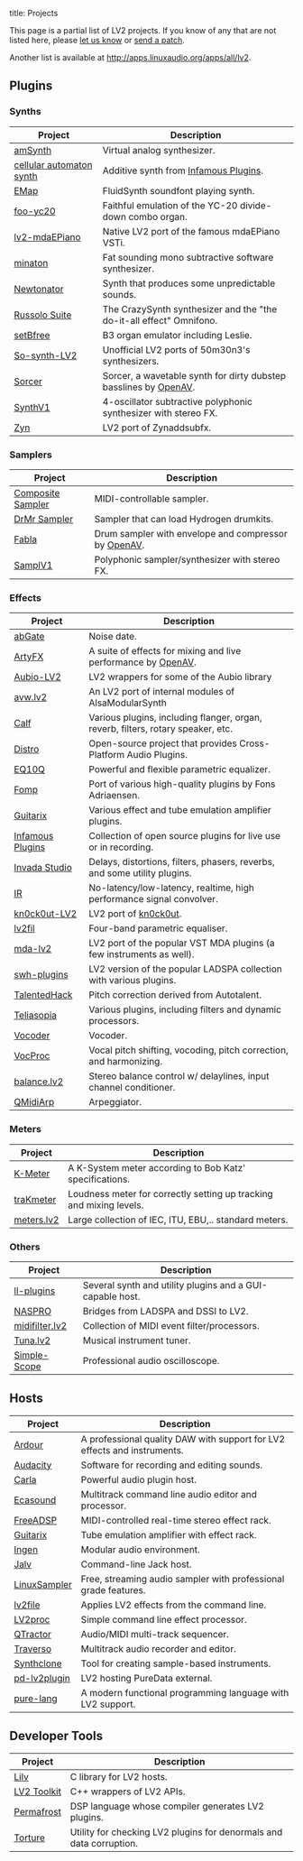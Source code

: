 title: Projects

This page is a partial list of LV2 projects.  If you know of any that are not
listed here, please
[let us know](http://lists.lv2plug.in/listinfo.cgi/devel-lv2plug.in) or [send a
patch](http://lv2plug.in/git).

Another list is available at <http://apps.linuxaudio.org/apps/all/lv2>.

## Plugins

### Synths

Project                                                      | Description
-------------------------------------------------------------|--------------------------------------------------------------------
[amSynth](https://code.google.com/p/amsynth/)                | Virtual analog synthesizer.
[cellular automaton synth](http://infamousplugins.sourceforge.net/plugs.html#casynth) | Additive synth from [Infamous Plugins](http://infamousplugins.sourceforge.net).
[EMap](http://www.colorfulsoftware.com/emap)                 | FluidSynth soundfont playing synth.
[foo-yc20](http://code.google.com/p/foo-yc20/)               | Faithful emulation of the YC-20 divide-down combo organ.
[lv2-mdaEPiano](http://github.com/rekado/lv2-mdaEPiano)      | Native LV2 port of the famous mdaEPiano VSTi.
[minaton](http://sourceforge.net/projects/minaton/)          | Fat sounding mono subtractive software synthesizer.
[Newtonator](http://newtonator.sourceforge.net/)             | Synth that produces some unpredictable sounds.
[Russolo Suite](http://intonarumori.sourceforge.net)         | The CrazySynth synthesizer and the "the do-it-all effect" Omnifono.
[setBfree](https://github.com/pantherb/setBfree)             | B3 organ emulator including Leslie.
[So-synth-LV2](http://github.com/jeremysalwen/So-synth-LV2)  | Unofficial LV2 ports of 50m30n3's synthesizers.
[Sorcer](http://openavproductions.com/sorcer/)               | Sorcer, a wavetable synth for dirty dubstep basslines by [OpenAV](http://openavproductions.com).
[SynthV1](http://synthv1.sourceforge.net/)                   | 4-oscillator subtractive polyphonic synthesizer with stereo FX.
[Zyn](http://home.gna.org/zyn/)                              | LV2 port of Zynaddsubfx.

### Samplers

Project                                                                     | Description
----------------------------------------------------------------------------|-------------------------------------------------
[Composite Sampler](http://gabe.is-a-geek.org/composite/plugins/sampler/1/) | MIDI-controllable sampler.
[DrMr Sampler](http://github.com/nicklan/drmr/)                             | Sampler that can load Hydrogen drumkits.
[Fabla](http://openavproductions.com/fabla/)                                | Drum sampler with envelope and compressor by [OpenAV](http://openavproductions.com).
[SamplV1](http://samplv1.sourceforge.net/)                                  | Polyphonic sampler/synthesizer with stereo FX.

### Effects

Project                                                        | Description
---------------------------------------------------------------|---------------------------------------------------------------------------------
[abGate](http://abgate.sourceforge.net/)                       | Noise date.
[ArtyFX](http://openavproductions.com/artyfx/)                 | A suite of effects for mixing and live performance by [OpenAV](http://openavproductions.com).
[Aubio-LV2](http://jeremysalwen.github.com/Aubio-LV2-Plugins/) | LV2 wrappers for some of the Aubio library
[avw.lv2](http://sourceforge.net/projects/avwlv2/)             | An LV2 port of internal modules of AlsaModularSynth
[Calf](http://calf.sourceforge.net/)                           | Various plugins, including flanger, organ, reverb, filters, rotary speaker, etc.
[Distro](http://distro.sourceforge.net/)                       | Open-source project that provides Cross-Platform Audio Plugins.
[EQ10Q](http://eq10q.sourceforge.net/)                         | Powerful and flexible parametric equalizer.
[Fomp](http://drobilla.net/software/fomp)                      | Port of various high-quality plugins by Fons Adriaensen.
[Guitarix](http://guitarix.sourceforge.net/)                   | Various effect and tube emulation amplifier plugins.
[Infamous Plugins](http://infamousplugins.sourceforge.net/)    | Collection of open source plugins for live use or in recording.
[Invada Studio](https://launchpad.net/invada-studio/)          | Delays, distortions, filters, phasers, reverbs, and some utility plugins.
[IR](http://factorial.hu/plugins/lv2/ir)                       | No-latency/low-latency, realtime, high performance signal convolver.
[kn0ck0ut-LV2](https://github.com/jeremysalwen/kn0ck0ut-lv2)   | LV2 port of [kn0ck0ut](http://www.freewebs.com/st3pan0va/).
[lv2fil](http://nedko.arnaudov.name/soft/lv2fil/download/)     | Four-band parametric equaliser.
[mda-lv2](http://svn.drobilla.net/lad/trunk/mda-lv2/)          | LV2 port of the popular VST MDA plugins (a few instruments as well).
[swh-plugins](http://plugin.org.uk/lv2/)                       | LV2 version of the popular LADSPA collection with various plugins.
[TalentedHack](http://code.google.com/p/talentledhack/)        | Pitch correction derived from Autotalent.
[Teliasopia](http://sourceforge.net/projects/teliasopia/)      | Various plugins, including filters and dynamic processors.
[Vocoder](https://gna.org/projects/lv2vocoder)                 | Vocoder.
[VocProc](http://hyperglitch.com/dev/VocProc)                  | Vocal pitch shifting, vocoding, pitch correction, and harmonizing.
[balance.lv2](https://github.com/x42/balance.lv2)              | Stereo balance control w/ delaylines, input channel conditioner.
[QMidiArp](http://qmidiarp.sourceforge.net)                    | Arpeggiator.

### Meters

Project                                         | Description
------------------------------------------------|--------------------------------------------------------------------
[K-Meter](http://code.mzuther.de/kmeter/)       | A K-System meter according to Bob Katz' specifications.
[traKmeter](http://code.mzuther.de/trakmeter/)  | Loudness meter for correctly setting up tracking and mixing levels.
[meters.lv2](https://github.com/x42/meters.lv2) | Large collection of IEC, ITU, EBU,.. standard meters.

### Others

Project                                                             | Description
--------------------------------------------------------------------|----------------------------------------------------------
[ll-plugins](http://ll-plugins.nongnu.org/)                         | Several synth and utility plugins and a GUI-capable host.
[NASPRO](http://naspro.sourceforge.net/plugins.html#naspro-bridges) | Bridges from LADSPA and DSSI to LV2.
[midifilter.lv2](https://github.com/x42/midifilter.lv2)             | Collection of MIDI event filter/processors.
[Tuna.lv2](https://github.com/x42/tuna.lv2)                         | Musical instrument tuner.
[Simple-Scope](https://github.com/x42/sisco.lv2)                    | Professional audio oscilloscope.


## Hosts

Project                                                              | Description
---------------------------------------------------------------------|-------------------------------------------------------------------------
[Ardour](http://ardour.org)                                          | A professional quality DAW with support for LV2 effects and instruments.
[Audacity](http://audacity.sourceforge.net/)                         | Software for recording and editing sounds.
[Carla](http://kxstudio.sourceforge.net/Applications:Carla)          | Powerful audio plugin host.
[Ecasound](http://www.eca.cx/ecasound/index.php)                     | Multitrack command line audio editor and processor.
[FreeADSP](http://naspro.sourceforge.net/applications.html#freeadsp) | MIDI-controlled real-time stereo effect rack.
[Guitarix](http://guitarix.sourceforge.net/)                         | Tube emulation amplifier with effect rack.
[Ingen](http://drobilla.net/software/ingen/)                         | Modular audio environment.
[Jalv](http://drobilla.net/software/jalv/)                           | Command-line Jack host.
[LinuxSampler](http://www.linuxsampler.org/)                         | Free, streaming audio sampler with professional grade features.
[lv2file](https://github.com/jeremysalwen/lv2file)                   | Applies LV2 effects from the command line.
[LV2proc](http://naspro.sourceforge.net/applications.html#lv2proc)   | Simple command line effect processor.
[QTractor](http://qtractor.sourceforge.net/)                         | Audio/MIDI multi-track sequencer.
[Traverso](http://traverso-daw.org/)                                 | Multitrack audio recorder and editor.
[Synthclone](https://code.google.com/p/synthclone/)                  | Tool for creating sample-based instruments.
[pd-lv2plugin](https://bitbucket.org/agraef/pd-lv2plugin)            | LV2 hosting PureData external.
[pure-lang](https://bitbucket.org/purelang/pure-lang)                | A modern functional programming language with LV2 support.


## Developer Tools

Project                                                                  | Description
-------------------------------------------------------------------------|--------------------------------------------------------------------
[Lilv](http://drobilla.net/software/lilv/)                               | C library for LV2 hosts.
[LV2 Toolkit](http://lvtoolkit.org/)                                     | C++ wrappers of LV2 APIs.
[Permafrost](http://sourceforge.net/projects/naspro/files/naspro/0.2.0/) | DSP language whose compiler generates LV2 plugins.
[Torture](http://carlh.net/plugins/torture.php)                          | Utility for checking LV2 plugins for denormals and data corruption.
